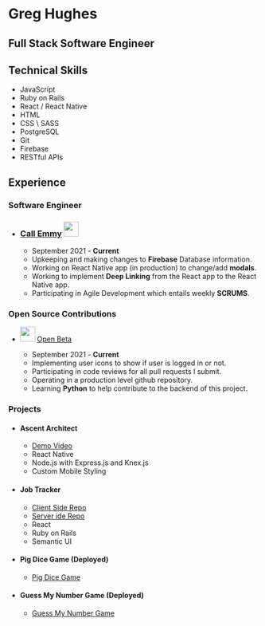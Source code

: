 # Greg Hughes

## Full Stack Software Engineer

## Technical Skills

- JavaScript
- Ruby on Rails
- React / React Native
- HTML
- CSS \ SASS
- PostgreSQL
- Git
- Firebase
- RESTful APIs

## Experience

### Software Engineer

- ### [Call Emmy](https://callemmy.com/) <kbd><img src="https://media.istockphoto.com/vectors/decorative-magic-wand-with-a-magic-trace-star-shape-magic-accessory-vector-id960750022?k=20&m=960750022&s=612x612&w=0&h=PGoArU_KbBAAVLwT4xDG9kjo-eIuTbe4tCXbIxFrXdI=" width="30" height="30"/></kbd>
  - September 2021 - **Current**
  - Upkeeping and making changes to **Firebase** Database information.
  - Working on React Native app (in production) to change/add **modals**.
  - Working to implement **Deep Linking** from the React app to the React Native app.
  - Participating in Agile Development which entails weekly **SCRUMS**.

### Open Source Contributions

- <kbd><img src="https://avatars.githubusercontent.com/u/24965610?s=200&v=4" width="30" height="30"/></kbd> [Open Beta](https://OpenSource.io)

  - September 2021 - **Current**
  - Implementing user icons to show if user is logged in or not.
  - Participating in code reviews for all pull requests I submit.
  - Operating in a production level github repository.
  - Learning **Python** to help contribute to the backend of this project.


### Projects
- #### Ascent Architect  
    - [Demo Video]("https://www.youtube.com/watch?v=j-p9zeX9K-c")
    - React Native
    - Node.js with Express.js and Knex.js
    - Custom Mobile Styling

- #### Job Tracker 
    - [Client Side Repo]("https://github.com/catman237/job_posting_frontend")
    - [Server ide Repo]("https://github.com/catman237/job_posting_backend")
    - React 
    - Ruby on Rails
    - Semantic UI

- #### Pig Dice Game (Deployed) 
    - [Pig Dice Game]("https://game-of-dice-app.netlify.app")
    
- #### Guess My Number Game (Deployed)
    - [Guess My Number Game]("https://guessinggameapp.netlify.app")